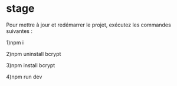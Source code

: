 # stage
Pour mettre à jour et redémarrer le projet, exécutez les commandes suivantes :

1)npm i  

2)npm uninstall bcrypt

3)npm install bcrypt  

4)npm run dev  
